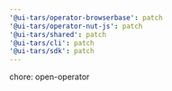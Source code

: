 ```yaml
---
'@ui-tars/operator-browserbase': patch
'@ui-tars/operator-nut-js': patch
'@ui-tars/shared': patch
'@ui-tars/cli': patch
'@ui-tars/sdk': patch
---
```


chore: open-operator

